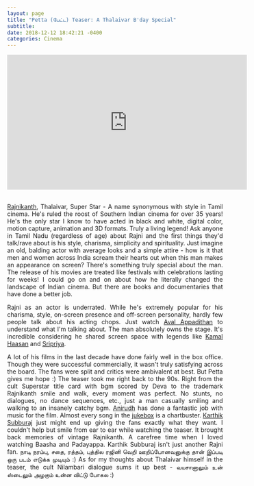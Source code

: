```yaml
---
layout: page
title: "Petta (பேட்ட) Teaser: A Thalaivar B'day Special"
subtitle: 
date: 2018-12-12 18:42:21 -0400
categories: Cinema
---
```


<center><iframe width="560" height="315" src="https://www.youtube.com/embed/bbMLUadeMnA" frameborder="0" allow="accelerometer; autoplay; encrypted-media; gyroscope; picture-in-picture" allowfullscreen></iframe></center>

<br>

<p align="justify"> <a href="https://en.wikipedia.org/wiki/Rajinikanth">Rajnikanth</a>, Thalaivar, Super Star - A name synonymous with style in Tamil cinema. He's ruled the roost of Southern Indian cinema for over 35 years! He's the only star I know to have acted in black and white, digital color, motion capture, animation and 3D formats. Truly a living legend! Ask anyone in Tamil Nadu (regardless of age) about Rajni and the first things they'd talk/rave about is his style, charisma, simplicity and spirituality. Just imagine an old, balding actor with average looks and a simple attire - how is it that men and women across India scream their hearts out when this man makes an appearance on screen? There's something truly special about the man. The release of his movies are treated like festivals with celebrations lasting for weeks! I could go on and on about how he literally changed the landscape of Indian cinema. But there are books and documentaries that have done a better job. </p>

<p align="justify"> Rajni as an actor is underrated. While he's extremely popular for his charisma, style, on-screen presence and off-screen personality, hardly few people talk about his acting chops. Just watch <a href="https://en.wikipedia.org/wiki/Aval_Appadithan">Aval Appadithan</a> to  understand what I'm talking about. The man absolutely owns the stage. It's incredible considering he shared screen space with legends like <a href="https://en.wikipedia.org/wiki/Kamal_Haasan">Kamal Haasan</a> and <a href="https://en.wikipedia.org/wiki/Sripriya">Sripriya</a>. </p>

<p align="justify"> A lot of his films in the last decade have done fairly well in the box office. Though they were successful commercially, it wasn't truly satisfying across the board. The fans were split and critics were ambivalent at best. But Petta gives me hope :) The teaser took me right back to the 90s. Right from the cult Superstar title card with bgm scored by Deva to the trademark Rajnikanth smile and walk, every moment was perfect. No stunts, no dialogues, no dance sequences, etc., just a man casually smiling and walking to an insanely catchy bgm. <a href="https://en.wikipedia.org/wiki/Anirudh_Ravichander">Anirudh</a> has done a fantastic job with music for the film. Almost every song in the <a href="https://www.youtube.com/watch?v=_p-gFcfU74M&t=465s">jukebox</a> is a chartbuster. <a href="https://en.wikipedia.org/wiki/Karthik_Subbaraj">Karthik Subburaj</a> just might end up giving the fans exactly what they want. I couldn't help but smile from ear to ear while watching the teaser. It brought back memories of vintage Rajnikanth. A carefree time when I loved watching Baasha and Padayappa. Karthik Subburaj isn't just another Rajni fan. நாடி நரம்பு, சதை, ரத்தம், புத்தில ரஜினி வெறி ஊறிப்போனவனுக்கு தான் இப்படி ஒரு படம் எடுக்க முடியும் :) As for my thoughts about Thalaivar himself in the teaser, the cult Nilambari dialogue sums it up best - வயசானாலும் உன் ஸ்டைலும் அழகும் உன்ன விட்டு போகல :) </p>

